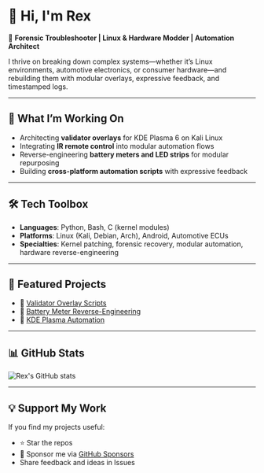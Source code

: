 # 👋 Hi, I'm Rex

🔧 **Forensic Troubleshooter | Linux & Hardware Modder | Automation Architect**

I thrive on breaking down complex systems—whether it’s Linux environments, automotive electronics, or consumer hardware—and rebuilding them with modular overlays, expressive feedback, and timestamped logs.

---

## 🚀 What I’m Working On
- Architecting **validator overlays** for KDE Plasma 6 on Kali Linux  
- Integrating **IR remote control** into modular automation flows  
- Reverse-engineering **battery meters and LED strips** for modular repurposing  
- Building **cross-platform automation scripts** with expressive feedback  

---

## 🛠️ Tech Toolbox
- **Languages**: Python, Bash, C (kernel modules)  
- **Platforms**: Linux (Kali, Debian, Arch), Android, Automotive ECUs  
- **Specialties**: Kernel patching, forensic recovery, modular automation, hardware reverse-engineering  

---

## 📂 Featured Projects
- 🔹 [Validator Overlay Scripts](https://github.com/your-username/validator-overlays)  
- 🔹 [Battery Meter Reverse-Engineering](https://github.com/your-username/battery-meter)  
- 🔹 [KDE Plasma Automation](https://github.com/your-username/plasma-automation)  

---

## 📊 GitHub Stats
![Rex's GitHub stats](https://github-readme-stats.vercel.app/api?username=your-username&show_icons=true&theme=radical)

---

## 💡 Support My Work
If you find my projects useful:
- ⭐ Star the repos  
- 🐙 Sponsor me via [GitHub Sponsors](https://github.com/sponsors/your-username)  
- Share feedback and ideas in Issues  
